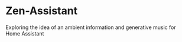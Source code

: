 # Zen-Assistant
Exploring the idea of an ambient information and generative music for Home Assistant
